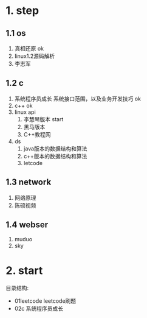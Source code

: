 # 1. step
## 1.1 os
1. 真相还原               ok
2. linux1.2源码解析
3. 李志军

## 1.2 c
1. 系统程序员成长 系统接口范围，以及业务开发技巧  ok
2. c++                                         ok
3. linux api                                  
    1. 李慧琴版本                              start                   
    2. 黑马版本                                
    3. C++教程网                               
4. ds
    1. java版本的数据结构和算法
    2. c++版本的数据结构和算法
    3. letcode
## 1.3 network
1. 网络原理
2. 陈硕视频
## 1.4 webser
1. muduo 
2. sky

# 2. start
目录结构:
- 01leetcode leetcode刷题
- 02c 系统程序员成长
